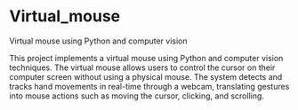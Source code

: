 # Virtual_mouse
Virtual mouse using Python and computer vision

This project implements a virtual mouse using Python and computer vision techniques. The virtual mouse allows users to control the cursor on their computer screen without using a physical mouse. The system detects and tracks hand movements in real-time through a webcam, translating gestures into mouse actions such as moving the cursor, clicking, and scrolling.
